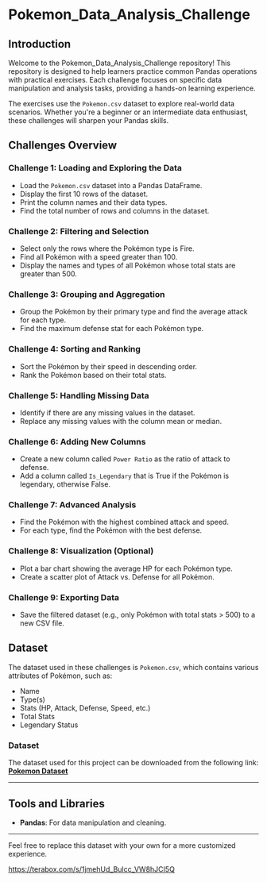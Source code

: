 # Pokemon_Data_Analysis_Challenge

## Introduction

Welcome to the Pokemon_Data_Analysis_Challenge repository! This repository is designed to help learners practice common Pandas operations with practical exercises. Each challenge focuses on specific data manipulation and analysis tasks, providing a hands-on learning experience.

The exercises use the `Pokemon.csv` dataset to explore real-world data scenarios. Whether you're a beginner or an intermediate data enthusiast, these challenges will sharpen your Pandas skills.

## Challenges Overview

### Challenge 1: Loading and Exploring the Data

- Load the `Pokemon.csv` dataset into a Pandas DataFrame.
- Display the first 10 rows of the dataset.
- Print the column names and their data types.
- Find the total number of rows and columns in the dataset.

### Challenge 2: Filtering and Selection

- Select only the rows where the Pokémon type is Fire.
- Find all Pokémon with a speed greater than 100.
- Display the names and types of all Pokémon whose total stats are greater than 500.

### Challenge 3: Grouping and Aggregation

- Group the Pokémon by their primary type and find the average attack for each type.
- Find the maximum defense stat for each Pokémon type.

### Challenge 4: Sorting and Ranking

- Sort the Pokémon by their speed in descending order.
- Rank the Pokémon based on their total stats.

### Challenge 5: Handling Missing Data

- Identify if there are any missing values in the dataset.
- Replace any missing values with the column mean or median.

### Challenge 6: Adding New Columns

- Create a new column called `Power Ratio` as the ratio of attack to defense.
- Add a column called `Is_Legendary` that is True if the Pokémon is legendary, otherwise False.

### Challenge 7: Advanced Analysis

- Find the Pokémon with the highest combined attack and speed.
- For each type, find the Pokémon with the best defense.

### Challenge 8: Visualization (Optional)

- Plot a bar chart showing the average HP for each Pokémon type.
- Create a scatter plot of Attack vs. Defense for all Pokémon.

### Challenge 9: Exporting Data

- Save the filtered dataset (e.g., only Pokémon with total stats > 500) to a new CSV file.

## Dataset

The dataset used in these challenges is `Pokemon.csv`, which contains various attributes of Pokémon, such as:

- Name
- Type(s)
- Stats (HP, Attack, Defense, Speed, etc.)
- Total Stats
- Legendary Status

### Dataset

The dataset used for this project can be downloaded from the following link:  
[**Pokemon Dataset**](https://terabox.com/s/17_NGAMMj62lpJtzNHP9-dQ)

---

## Tools and Libraries

- **Pandas**: For data manipulation and cleaning.
---

Feel free to replace this dataset with your own for a more customized experience.


https://terabox.com/s/1jmehUd_Bulcc_VW8hJCI5Q
